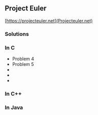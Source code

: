 ## Project Euler
[https://projecteuler.net](Projecteuler.net)

### Solutions

### In C

* Problem 4
* Problem 5
*
*
*

### In C++


### In Java


